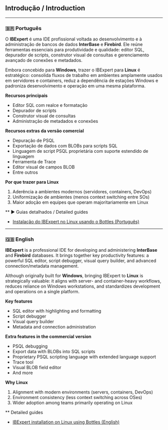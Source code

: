 ## Introdução / Introduction

---

### 🇧🇷 Português
O **IBExpert** é uma IDE profissional voltada ao desenvolvimento e à administração de bancos de dados **InterBase** e **Firebird**. Ele reúne ferramentas essenciais para produtividade e qualidade: editor SQL, depurador de scripts, construtor visual de consultas e gerenciamento avançado de conexões e metadados.

Embora concebido para **Windows**, trazer o IBExpert para **Linux** é estratégico: consolida fluxos de trabalho em ambientes amplamente usados em servidores e containers, reduz a dependência de estações Windows e padroniza desenvolvimento e operação em uma mesma plataforma.

**Recursos principais**
- Editor SQL com realce e formatação
- Depurador de scripts
- Construtor visual de consultas
- Administração de metadados e conexões

**Recursos extras da versão comercial**
- Depuração de PSQL
- Exportação de dados com BLOBs para scripts SQL
- Linguagem de script PSQL proprietária com suporte estendido de linguagem
- Ferramenta de Trace
- Editor visual de campos BLOB
- Entre outros

**Por que trazer para Linux**
1. Aderência a ambientes modernos (servidores, containers, DevOps)
2. Uniformização de ambientes (menos context switching entre SOs)
3. Maior adoção em equipes que operam majoritariamente em Linux

** ▶ Guias detalhados / Detailed guides
* [Instalação do IBExpert no Linux usando o Bottles  (Português)](using_bottles-pt_br.md)

---

### 🇬🇧 English
**IBExpert** is a professional IDE for developing and administering **InterBase** and **Firebird** databases. It brings together key productivity features: a powerful SQL editor, script debugger, visual query builder, and advanced connection/metadata management.

Although originally built for **Windows**, bringing IBExpert to **Linux** is strategically valuable: it aligns with server- and container-heavy workflows, reduces reliance on Windows workstations, and standardizes development and operations on a single platform.

**Key features**
- SQL editor with highlighting and formatting
- Script debugger
- Visual query builder
- Metadata and connection administration

**Extra features in the commercial version**
- PSQL debugging
- Export data with BLOBs into SQL scripts
- Proprietary PSQL scripting language with extended language support
- Trace tool
- Visual BLOB field editor
- And more

**Why Linux**
1. Alignment with modern environments (servers, containers, DevOps)
2. Environment consistency (less context switching across OSes)
3. Wider adoption among teams primarily operating on Linux

** Detailed guides
* [IBExpert installation on Linux using Bottles  (English)](using_bottles-en.md)

